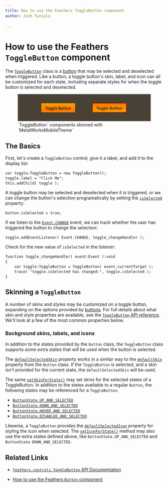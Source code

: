 ```yaml
---
title: How to use the Feathers ToggleButton component  
author: Josh Tynjala

---
```

# How to use the Feathers `ToggleButton` component

The [`ToggleButton`](../api-reference/feathers/controls/ToggleButton.html) class is a [button](button.html) that may be selected and deselected when triggered. Like a button, a toggle button's skin, label, and icon can all be customized for each state, including separate styles for when the toggle button is selected and deselected.

<figure>
<img src="images/toggle-button.png" srcset="images/toggle-button@2x.png 2x" alt="Screenshot of a Feathers ToggleButton component" />
<figcaption>`ToggleButton` components skinned with `MetalWorksMobileTheme`</figcaption>
</figure>

## The Basics

First, let's create a `ToggleButton` control, give it a label, and add it to the display list:

``` code
var toggle:ToggleButton = new ToggleButton();
toggle.label = "Click Me";
this.addChild( toggle );
```

A toggle button may be selected and deselected when it is triggered, or we can change the button's selection programatically by setting the [`isSelected`](../api-reference/feathers/controls/ToggleButton.html#isSelected) property:

``` code
button.isSelected = true;
```

If we listen to the [`Event.CHANGE`](../api-reference/feathers/controls/ToggleButton.html#event:change) event, we can track whether the user has triggered the button to change the selection:

``` code
toggle.addEventListener( Event.CHANGE, toggle_changeHandler );
```

Check for the new value of `isSelected` in the listener:

``` code
function toggle_changeHandler( event:Event ):void
{
    var toggle:ToggleButton = ToggleButton( event.currentTarget );
    trace( "toggle.isSelected has changed:", toggle.isSelected );
}
```

## Skinning a `ToggleButton`

A number of skins and styles may be customized on a toggle button, expanding on the options provided by [buttons](button.html). For full details about what skin and style properties are available, see the [`ToggleButton` API reference](../api-reference/feathers/controls/ToggleButton.html). We'll look at a few of the most common properties below.

### Background skins, labels, and icons

In addition to the states provided by the `Button` class, the `ToggleButton` class supports some extra states that will be used when the button is selected. 

The [`defaultSelectedSkin`](../api-reference/feathers/controls/ToggleButton.html#defaultSelectedSkin) property works in a similar way to the [`defaultSkin`](../api-reference/feathers/controls/BasicButton.html#defaultSkin) property from the `Button` class. If the `ToggleButton` is selected, and a skin isn't provided for the current state, the `defaultSelectedSkin` will be used.

The same [`setSkinForState()`](../api-reference/feathers/controls/BasicButton.html#setSkinForState()) may set skins for the selected states of a ToggleButton. In addition to the states available to a regular `Button`, the following states may be referenced for a `ToggleButton`:

* [`ButtonState.UP_AND_SELECTED`](../api-reference/feathers/controls/ButtonState.html#UP_AND_SELECTED)
* [`ButtonState.DOWN_AND_SELECTED`](../api-reference/feathers/controls/ButtonState.html#DOWN_AND_SELECTED)
* [`ButtonState.HOVER_AND_SELECTED`](../api-reference/feathers/controls/ButtonState.html#HOVER_AND_SELECTED)
* [`ButtonState.DISABLED_AND_SELECTED`](../api-reference/feathers/controls/ButtonState.html#DISABLED_AND_SELECTED)

Likewise, a `ToggleButton` provides the [`defaultSelectedIcon`](../api-reference/feathers/controls/ToggleButton.html#defaultSelectedIcon) property for styling the icon when selected. The [`setIconForState()`](../api-reference/feathers/controls/Button.html#setIconForState()) method may also use the extra states defined above, like `ButtonState.UP_AND_SELECTED` and `ButtonState.DOWN_AND_SELECTED`.

## Related Links

-   [`feathers.controls.ToggleButton` API Documentation](../api-reference/feathers/controls/ToggleButton.html)

-   [How to use the Feathers `Button` component](button.html)